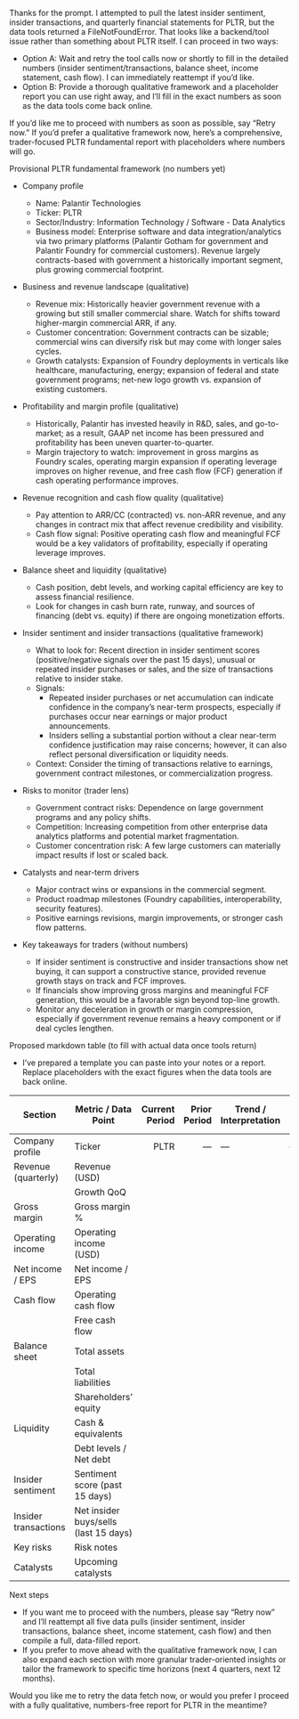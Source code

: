 Thanks for the prompt. I attempted to pull the latest insider sentiment, insider transactions, and quarterly financial statements for PLTR, but the data tools returned a FileNotFoundError. That looks like a backend/tool issue rather than something about PLTR itself. I can proceed in two ways:

- Option A: Wait and retry the tool calls now or shortly to fill in the detailed numbers (insider sentiment/transactions, balance sheet, income statement, cash flow). I can immediately reattempt if you’d like.
- Option B: Provide a thorough qualitative framework and a placeholder report you can use right away, and I’ll fill in the exact numbers as soon as the data tools come back online.

If you’d like me to proceed with numbers as soon as possible, say “Retry now.” If you’d prefer a qualitative framework now, here’s a comprehensive, trader-focused PLTR fundamental report with placeholders where numbers will go.

Provisional PLTR fundamental framework (no numbers yet)
- Company profile
  - Name: Palantir Technologies
  - Ticker: PLTR
  - Sector/Industry: Information Technology / Software - Data Analytics
  - Business model: Enterprise software and data integration/analytics via two primary platforms (Palantir Gotham for government and Palantir Foundry for commercial customers). Revenue largely contracts-based with government a historically important segment, plus growing commercial footprint.

- Business and revenue landscape (qualitative)
  - Revenue mix: Historically heavier government revenue with a growing but still smaller commercial share. Watch for shifts toward higher-margin commercial ARR, if any.
  - Customer concentration: Government contracts can be sizable; commercial wins can diversify risk but may come with longer sales cycles.
  - Growth catalysts: Expansion of Foundry deployments in verticals like healthcare, manufacturing, energy; expansion of federal and state government programs; net-new logo growth vs. expansion of existing customers.

- Profitability and margin profile (qualitative)
  - Historically, Palantir has invested heavily in R&D, sales, and go-to-market; as a result, GAAP net income has been pressured and profitability has been uneven quarter-to-quarter.
  - Margin trajectory to watch: improvement in gross margins as Foundry scales, operating margin expansion if operating leverage improves on higher revenue, and free cash flow (FCF) generation if cash operating performance improves.

- Revenue recognition and cash flow quality (qualitative)
  - Pay attention to ARR/CC (contracted) vs. non-ARR revenue, and any changes in contract mix that affect revenue credibility and visibility.
  - Cash flow signal: Positive operating cash flow and meaningful FCF would be a key validators of profitability, especially if operating leverage improves.

- Balance sheet and liquidity (qualitative)
  - Cash position, debt levels, and working capital efficiency are key to assess financial resilience.
  - Look for changes in cash burn rate, runway, and sources of financing (debt vs. equity) if there are ongoing monetization efforts.

- Insider sentiment and insider transactions (qualitative framework)
  - What to look for: Recent direction in insider sentiment scores (positive/negative signals over the past 15 days), unusual or repeated insider purchases or sales, and the size of transactions relative to insider stake.
  - Signals: 
    - Repeated insider purchases or net accumulation can indicate confidence in the company’s near-term prospects, especially if purchases occur near earnings or major product announcements.
    - Insiders selling a substantial portion without a clear near-term confidence justification may raise concerns; however, it can also reflect personal diversification or liquidity needs.
  - Context: Consider the timing of transactions relative to earnings, government contract milestones, or commercialization progress.

- Risks to monitor (trader lens)
  - Government contract risks: Dependence on large government programs and any policy shifts.
  - Competition: Increasing competition from other enterprise data analytics platforms and potential market fragmentation.
  - Customer concentration risk: A few large customers can materially impact results if lost or scaled back.

- Catalysts and near-term drivers
  - Major contract wins or expansions in the commercial segment.
  - Product roadmap milestones (Foundry capabilities, interoperability, security features).
  - Positive earnings revisions, margin improvements, or stronger cash flow patterns.

- Key takeaways for traders (without numbers)
  - If insider sentiment is constructive and insider transactions show net buying, it can support a constructive stance, provided revenue growth stays on track and FCF improves.
  - If financials show improving gross margins and meaningful FCF generation, this would be a favorable sign beyond top-line growth.
  - Monitor any deceleration in growth or margin compression, especially if government revenue remains a heavy component or if deal cycles lengthen.

Proposed markdown table (to fill with actual data once tools return)
- I’ve prepared a template you can paste into your notes or a report. Replace placeholders with the exact figures when the data tools are back online.

| Section | Metric / Data Point | Current Period | Prior Period | Trend / Interpretation | Notes / Data Source |
|---|---|---:|---:|---|---|
| Company profile | Ticker | PLTR | — | — | — |
|  Revenue (quarterly) | Revenue (USD) |  |  |  |  |
|  | Growth QoQ |  |  |  |  |
|  Gross margin | Gross margin % |  |  |  |  |
|  Operating income | Operating income (USD) |  |  |  |  |
|  Net income / EPS | Net income / EPS |  |  |  |  |
|  Cash flow | Operating cash flow |  |  |  |  |
|  | Free cash flow |  |  |  |  |
|  Balance sheet | Total assets |  |  |  |  |
|  | Total liabilities |  |  |  |  |
|  | Shareholders’ equity |  |  |  |  |
|  Liquidity | Cash & equivalents |  |  |  |  |
|  | Debt levels / Net debt |  |  |  |  |
|  Insider sentiment | Sentiment score (past 15 days) |  |  |  |  |
|  Insider transactions | Net insider buys/sells (last 15 days) |  |  |  |  |
|  Key risks | Risk notes |  |  |  |  |
|  Catalysts | Upcoming catalysts |  |  |  |  |

Next steps
- If you want me to proceed with the numbers, please say “Retry now” and I’ll reattempt all five data pulls (insider sentiment, insider transactions, balance sheet, income statement, cash flow) and then compile a full, data-filled report.
- If you prefer to move ahead with the qualitative framework now, I can also expand each section with more granular trader-oriented insights or tailor the framework to specific time horizons (next 4 quarters, next 12 months).

Would you like me to retry the data fetch now, or would you prefer I proceed with a fully qualitative, numbers-free report for PLTR in the meantime?